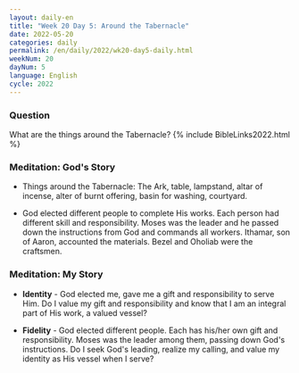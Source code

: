 ```yaml
---
layout: daily-en
title: "Week 20 Day 5: Around the Tabernacle"
date: 2022-05-20
categories: daily
permalink: /en/daily/2022/wk20-day5-daily.html
weekNum: 20
dayNum: 5
language: English
cycle: 2022
---
```


### Question     
What are the things around the Tabernacle?
{% include BibleLinks2022.html %} 

### Meditation: God's Story   
+ Things around the Tabernacle: The Ark, table, lampstand, altar of incense, alter of burnt offering, basin for washing, courtyard. 

+ God elected different people to complete His works. Each person had different skill and responsibility. Moses was the leader and he passed down the instructions from God and commands all workers. Ithamar, son of Aaron, accounted the materials. Bezel and Oholiab were the craftsmen. 

### Meditation: My Story   
+ **Identity** - God elected me, gave me a gift and responsibility to serve Him. Do I value my gift and responsibility and know that I am an integral part of His work, a valued vessel? 

+ **Fidelity** - God elected different people. Each has his/her own gift and responsibility. Moses was the leader among them, passing down God's instructions. Do I seek God's leading, realize my calling, and value my identity as His vessel when I serve? 
